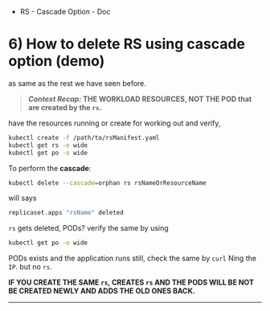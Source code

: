 - RS - Cascade Option - Doc

# 6) How to delete RS using cascade option (demo)

as same as the rest we have seen before. 
> ***Context Recap:* THE WORKLOAD RESOURCES, NOT THE POD that are created by the `rs`.**

have the resources running or create for working out and verify, 
```sh
kubectl create -f /path/to/rsManifest.yaml
kubectl get rs -o wide
kubectl get po -o wide
```

To perform the **cascade**:
```sh
kubectl delete --cascade=orphan rs rsNameOrResourceName
```

will says
```sh
replicaset.apps "rsName" deleted
```

`rs` gets deleted, PODs? verify the same by using
```sh
kubectl get po -o wide
```
PODs exists and the application runs still, check the same by `curl` Ning the `IP`. but no `rs`.

**IF YOU CREATE THE SAME `rs`, CREATES `rs` AND THE PODS WILL BE NOT BE CREATED NEWLY AND ADDS THE OLD ONES BACK.**

---


